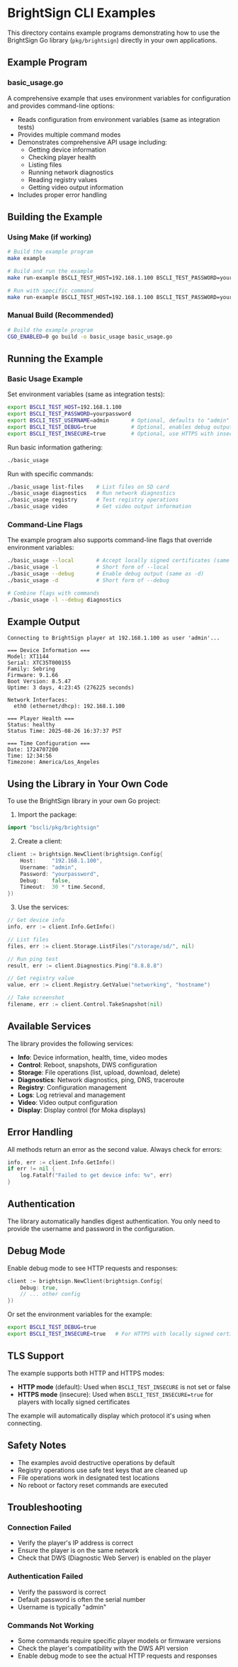 # BrightSign CLI Examples

This directory contains example programs demonstrating how to use the BrightSign Go library (`pkg/brightsign`) directly in your own applications.

## Example Program

### basic_usage.go
A comprehensive example that uses environment variables for configuration and provides command-line options:
- Reads configuration from environment variables (same as integration tests)
- Provides multiple command modes
- Demonstrates comprehensive API usage including:
  - Getting device information
  - Checking player health
  - Listing files
  - Running network diagnostics
  - Reading registry values
  - Getting video output information
- Includes proper error handling

## Building the Example

### Using Make (if working)
```bash
# Build the example program
make example

# Build and run the example
make run-example BSCLI_TEST_HOST=192.168.1.100 BSCLI_TEST_PASSWORD=yourpassword

# Run with specific command
make run-example BSCLI_TEST_HOST=192.168.1.100 BSCLI_TEST_PASSWORD=yourpassword ARGS=diagnostics
```

### Manual Build (Recommended)
```bash
# Build the example program
CGO_ENABLED=0 go build -o basic_usage basic_usage.go
```

## Running the Example

### Basic Usage Example

Set environment variables (same as integration tests):
```bash
export BSCLI_TEST_HOST=192.168.1.100
export BSCLI_TEST_PASSWORD=yourpassword
export BSCLI_TEST_USERNAME=admin       # Optional, defaults to "admin"
export BSCLI_TEST_DEBUG=true           # Optional, enables debug output
export BSCLI_TEST_INSECURE=true        # Optional, use HTTPS with insecure TLS for local certificates
```

Run basic information gathering:
```bash
./basic_usage
```

Run with specific commands:
```bash
./basic_usage list-files    # List files on SD card
./basic_usage diagnostics   # Run network diagnostics
./basic_usage registry      # Test registry operations
./basic_usage video         # Get video output information
```

### Command-Line Flags

The example program also supports command-line flags that override environment variables:

```bash
./basic_usage --local       # Accept locally signed certificates (same as -l)
./basic_usage -l            # Short form of --local
./basic_usage --debug       # Enable debug output (same as -d)
./basic_usage -d            # Short form of --debug

# Combine flags with commands
./basic_usage -l --debug diagnostics
```

## Example Output

```
Connecting to BrightSign player at 192.168.1.100 as user 'admin'...

=== Device Information ===
Model: XT1144
Serial: XTC35T000155
Family: Sebring
Firmware: 9.1.66
Boot Version: 8.5.47
Uptime: 3 days, 4:23:45 (276225 seconds)

Network Interfaces:
  eth0 (ethernet/dhcp): 192.168.1.100

=== Player Health ===
Status: healthy
Status Time: 2025-08-26 16:37:37 PST

=== Time Configuration ===
Date: 1724707200
Time: 12:34:56
Timezone: America/Los_Angeles
```

## Using the Library in Your Own Code

To use the BrightSign library in your own Go project:

1. Import the package:
```go
import "bscli/pkg/brightsign"
```

2. Create a client:
```go
client := brightsign.NewClient(brightsign.Config{
    Host:     "192.168.1.100",
    Username: "admin",
    Password: "yourpassword",
    Debug:    false,
    Timeout:  30 * time.Second,
})
```

3. Use the services:
```go
// Get device info
info, err := client.Info.GetInfo()

// List files
files, err := client.Storage.ListFiles("/storage/sd/", nil)

// Run ping test
result, err := client.Diagnostics.Ping("8.8.8.8")

// Get registry value
value, err := client.Registry.GetValue("networking", "hostname")

// Take screenshot
filename, err := client.Control.TakeSnapshot(nil)
```

## Available Services

The library provides the following services:

- **Info**: Device information, health, time, video modes
- **Control**: Reboot, snapshots, DWS configuration
- **Storage**: File operations (list, upload, download, delete)
- **Diagnostics**: Network diagnostics, ping, DNS, traceroute
- **Registry**: Configuration management
- **Logs**: Log retrieval and management
- **Video**: Video output configuration
- **Display**: Display control (for Moka displays)

## Error Handling

All methods return an error as the second value. Always check for errors:

```go
info, err := client.Info.GetInfo()
if err != nil {
    log.Fatalf("Failed to get device info: %v", err)
}
```

## Authentication

The library automatically handles digest authentication. You only need to provide the username and password in the configuration.

## Debug Mode

Enable debug mode to see HTTP requests and responses:

```go
client := brightsign.NewClient(brightsign.Config{
    Debug: true,
    // ... other config
})
```

Or set the environment variables for the example:
```bash
export BSCLI_TEST_DEBUG=true
export BSCLI_TEST_INSECURE=true   # For HTTPS with locally signed certificates
```

## TLS Support

The example supports both HTTP and HTTPS modes:

- **HTTP mode** (default): Used when `BSCLI_TEST_INSECURE` is not set or false
- **HTTPS mode** (insecure): Used when `BSCLI_TEST_INSECURE=true` for players with locally signed certificates

The example will automatically display which protocol it's using when connecting.

## Safety Notes

- The examples avoid destructive operations by default
- Registry operations use safe test keys that are cleaned up
- File operations work in designated test locations
- No reboot or factory reset commands are executed

## Troubleshooting

### Connection Failed
- Verify the player's IP address is correct
- Ensure the player is on the same network
- Check that DWS (Diagnostic Web Server) is enabled on the player

### Authentication Failed
- Verify the password is correct
- Default password is often the serial number
- Username is typically "admin"

### Commands Not Working
- Some commands require specific player models or firmware versions
- Check the player's compatibility with the DWS API version
- Enable debug mode to see the actual HTTP requests and responses
